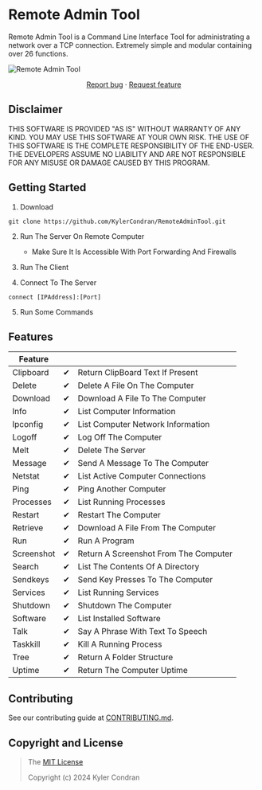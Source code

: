 # Remote Admin Tool

Remote Admin Tool is a Command Line Interface Tool for administrating a network over a TCP connection. Extremely simple and modular containing over 26 functions.

<img src="https://repository-images.githubusercontent.com/791082094/8c71b6f8-d4b7-482b-9734-a80d77f09ded" title="Remote Admin Tool">

<p align="center">
  <a href="https://github.com/KylerCondran/RemoteAdminTool/issues/new">Report bug</a>
  ·
  <a href="https://github.com/KylerCondran/RemoteAdminTool/issues/new">Request feature</a>
</p>

## Disclaimer

THIS SOFTWARE IS PROVIDED "AS IS" WITHOUT WARRANTY OF ANY KIND. YOU MAY USE THIS SOFTWARE AT YOUR OWN RISK. THE USE OF THIS SOFTWARE IS THE COMPLETE RESPONSIBILITY OF THE END-USER. THE DEVELOPERS ASSUME NO LIABILITY AND ARE NOT RESPONSIBLE FOR ANY MISUSE OR DAMAGE CAUSED BY THIS PROGRAM.

## Getting Started

1. Download
```
git clone https://github.com/KylerCondran/RemoteAdminTool.git
```
2. Run The Server On Remote Computer
   - Make Sure It Is Accessible With Port Forwarding And Firewalls
 
3. Run The Client
   
4. Connect To The Server
```
connect [IPAddress]:[Port]
```
5. Run Some Commands

## Features

| Feature         |         |                                        |
|-----------------|---------|----------------------------------------|
| Clipboard       | ✔       | Return ClipBoard Text If Present       |
| Delete          | ✔       | Delete A File On The Computer          |
| Download        | ✔       | Download A File To The Computer        |
| Info            | ✔       | List Computer Information              |
| Ipconfig        | ✔       | List Computer Network Information      |
| Logoff          | ✔       | Log Off The Computer                   |
| Melt            | ✔       | Delete The Server                      |
| Message         | ✔       | Send A Message To The Computer         |
| Netstat         | ✔       | List Active Computer Connections       |
| Ping            | ✔       | Ping Another Computer                  |
| Processes       | ✔       | List Running Processes                 |
| Restart         | ✔       | Restart The Computer                   |
| Retrieve        | ✔       | Download A File From The Computer      |
| Run             | ✔       | Run A Program                          |
| Screenshot      | ✔       | Return A Screenshot From The Computer  |
| Search          | ✔       | List The Contents Of A Directory       |
| Sendkeys        | ✔       | Send Key Presses To The Computer       |
| Services        | ✔       | List Running Services                  |
| Shutdown        | ✔       | Shutdown The Computer                  |
| Software        | ✔       | List Installed Software                |
| Talk            | ✔       | Say A Phrase With Text To Speech       |
| Taskkill        | ✔       | Kill A Running Process                 |
| Tree            | ✔       | Return A Folder Structure              |
| Uptime          | ✔       | Return The Computer Uptime             |

## Contributing
See our contributing guide at [CONTRIBUTING.md](../master/CONTRIBUTING.md).

## Copyright and License
>The [MIT License](https://github.com/KylerCondran/RemoteAdminTool/blob/master/LICENSE)
>
>Copyright (c) 2024 Kyler Condran
